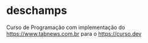 # deschamps
Curso de Programação com implementação do https://www.tabnews.com.br para o https://curso.dev
